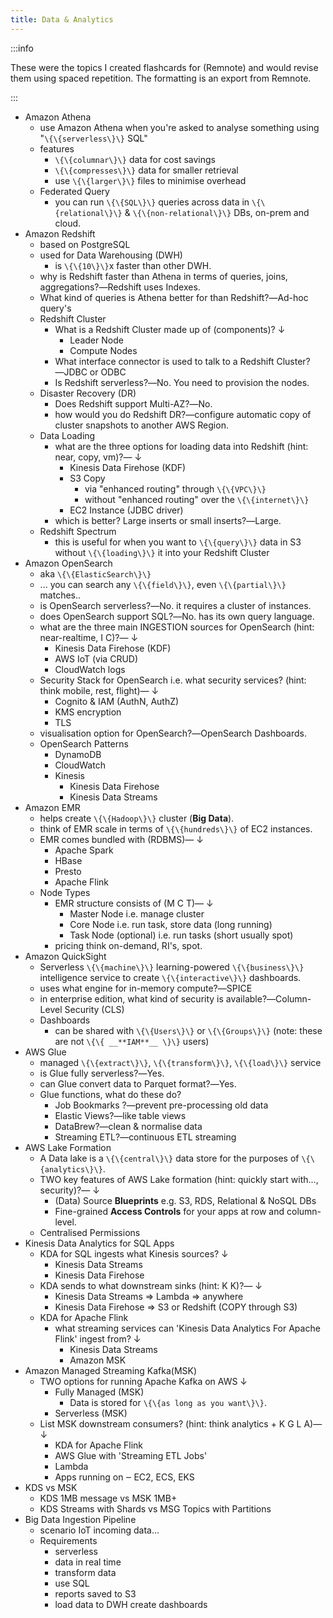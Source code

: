 ```yaml
---
title: Data & Analytics
---
```


:::info

These were the topics I created flashcards for (Remnote) and would revise them using spaced repetition. The formatting is an export from Remnote.

:::

- Amazon Athena
  - use Amazon Athena when you're asked to analyse something using "`\{\{serverless\}\}` SQL"
  - features
    - `\{\{columnar\}\}` data for cost savings
    - `\{\{compresses\}\}` data for smaller retrieval
    - use `\{\{larger\}\}` files to minimise overhead
  - Federated Query
    - you can run `\{\{SQL\}\}` queries across data in `\{\{relational\}\}` & `\{\{non-relational\}\}` DBs, on-prem and cloud.
- Amazon Redshift
  - based on PostgreSQL
  - used for Data Warehousing (DWH)
    - is `\{\{10\}\}`x faster than other DWH.
  - why is Redshift faster than Athena in terms of queries, joins, aggregations?―Redshift uses Indexes.
  - What kind of queries is Athena better for than Redshift?―Ad-hoc query's
  - Redshift Cluster
    - What is a Redshift Cluster made up of (components)? ↓
      - Leader Node
      - Compute Nodes
    - What interface connector is used to talk to a Redshift Cluster?―JDBC or ODBC
    - Is Redshift serverless?―No. You need to provision the nodes.
  - Disaster Recovery (DR)
    - Does Redshift support Multi-AZ?―No.
    - how would you do Redshift DR?―configure automatic copy of cluster snapshots to another AWS Region.
  - Data Loading
    - what are the three options for loading data into Redshift (hint: near, copy, vm)?― ↓
      - Kinesis Data Firehose (KDF)
      - S3 Copy
        - via "enhanced routing" through `\{\{VPC\}\}`
        - without "enhanced routing" over the `\{\{internet\}\}`
      - EC2 Instance (JDBC driver)
    - which is better? Large inserts or small inserts?―Large.
  - Redshift Spectrum
    - this is useful for when you want to `\{\{query\}\}` data in S3 without `\{\{loading\}\}` it into your Redshift Cluster
- Amazon OpenSearch
  - aka `\{\{ElasticSearch\}\}`
  - ... you can search any `\{\{field\}\}`, even `\{\{partial\}\}` matches..
  - is OpenSearch serverless?―No. it requires a cluster of instances.
  - does OpenSearch support SQL?―No. has its own query language.
  - what are the three main INGESTION sources for OpenSearch (hint: near-realtime, I C)?― ↓
    - Kinesis Data Firehose (KDF)
    - AWS IoT (via CRUD)
    - CloudWatch logs
  - Security Stack for OpenSearch i.e. what security services? (hint: think mobile, rest, flight)― ↓
    - Cognito & IAM (AuthN, AuthZ)
    - KMS encryption
    - TLS
  - visualisation option for OpenSearch?―OpenSearch Dashboards.
  - OpenSearch Patterns
    - DynamoDB
    - CloudWatch
    - Kinesis
      - Kinesis Data Firehose
      - Kinesis Data Streams
- Amazon EMR
  - helps create `\{\{Hadoop\}\}` cluster (**Big Data**).
  - think of EMR scale in terms of `\{\{hundreds\}\}` of EC2 instances.
  - EMR comes bundled with (RDBMS)― ↓
    - Apache Spark
    - HBase
    - Presto
    - Apache Flink
  - Node Types
    - EMR structure consists of (M C T)― ↓
      - Master Node i.e. manage cluster
      - Core Node i.e. run task, store data (long running)
      - Task Node (optional) i.e. run tasks (short usually spot)
    - pricing think on-demand, RI's, spot.
- Amazon QuickSight
  - Serverless `\{\{machine\}\}` learning-powered `\{\{business\}\}` intelligence service to create `\{\{interactive\}\}` dashboards.
  - uses what engine for in-memory compute?―SPICE
  - in enterprise edition, what kind of security is available?―Column-Level Security (CLS)
  - Dashboards
    - can be shared with `\{\{Users\}\}` or `\{\{Groups\}\}` (note: these are not `\{\{ __**IAM**__ \}\}` users)
- AWS Glue
  - managed `\{\{extract\}\}`, `\{\{transform\}\}`, `\{\{load\}\}` service
  - is Glue fully serverless?―Yes.
  - can Glue convert data to Parquet format?―Yes.
  - Glue functions, what do these do?
    - Job Bookmarks ?―prevent pre-processing old data
    - Elastic Views?―like table views
    - DataBrew?―clean & normalise data
    - Streaming ETL?―continuous ETL streaming
- AWS Lake Formation
  - A Data lake is a `\{\{central\}\}` data store for the purposes of `\{\{analytics\}\}`.
  - TWO key features of AWS Lake formation (hint: quickly start with..., security)?― ↓
    - (Data) Source **Blueprints** e.g. S3, RDS, Relational & NoSQL DBs
    - Fine-grained **Access Controls** for your apps at row and column-level.
  - Centralised Permissions
- Kinesis Data Analytics for SQL Apps
  - KDA for SQL ingests what Kinesis sources? ↓
    - Kinesis Data Streams
    - Kinesis Data Firehose
  - KDA sends to what downstream sinks (hint: K K)?― ↓
    - Kinesis Data Streams ⇒ Lambda ⇒ anywhere
    - Kinesis Data Firehose ⇒ S3 or Redshift (COPY through S3)
  - KDA for Apache Flink
    - what streaming services can 'Kinesis Data Analytics For Apache Flink' ingest from? ↓
      - Kinesis Data Streams
      - Amazon MSK
- Amazon Managed Streaming Kafka(MSK)
  - TWO options for running Apache Kafka on AWS ↓
    - Fully Managed (MSK)
      - Data is stored for `\{\{as long as you want\}\}`.
    - Serverless (MSK)
  - List MSK downstream consumers? (hint: think analytics + K G L A)― ↓
    - KDA for Apache Flink
    - AWS Glue with 'Streaming ETL Jobs'
    - Lambda
    - Apps running on ‒ EC2, ECS, EKS
- KDS vs MSK
  - KDS 1MB message vs MSK 1MB+
  - KDS Streams with Shards vs MSG Topics with Partitions
- Big Data Ingestion Pipeline
  - scenario IoT incoming data...
  - Requirements
    - serverless
    - data in real time
    - transform data
    - use SQL
    - reports saved to S3
    - load data to DWH create dashboards
